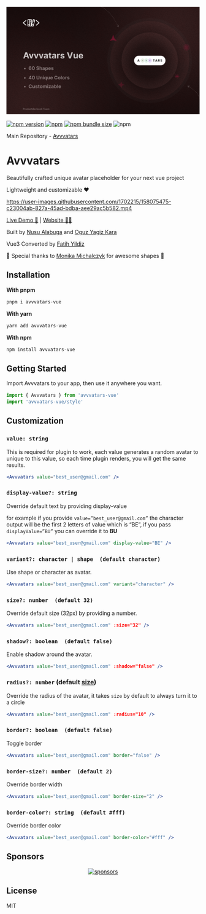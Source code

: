 ![@productdevbook/avvvatars](./.github/assets/Cover.png)

[![npm version](https://badge.fury.io/js/avvvatars-vue.svg)](https://badge.fury.io/js/avvvatars-vue)
[![npm](https://img.shields.io/npm/dt/avvvatars-vue.svg)](https://www.npmjs.com/package/avvvatars-vue)
[![npm bundle size](https://img.shields.io/bundlephobia/minzip/avvvatars-vue.svg)](https://bundlephobia.com/result?p=avvvatars-vue)
![npm](https://img.shields.io/npm/l/avvvatars-vue.svg)

Main Repository - [Avvvatars](https://github.com/nusu/avvvatars)

# Avvvatars

Beautifully crafted unique avatar placeholder for your next vue project

Lightweight and customizable ❤️

https://user-images.githubusercontent.com/1702215/158075475-c23004ab-827a-45ad-bdba-aee29ac5b582.mp4

[Live Demo 🧩](https://avvvatars-demo-nusualabuga.vercel.app/) | [Website 🧘‍♀️](https://avvvatars.com)

Built by [Nusu Alabuga](https://twitter.com/nusualabuga) and [Oguz Yagiz Kara](https://twitter.com/oguzyagizkara)

Vue3 Converted by [Fatih Yildiz](https://twitter.com/0fatihyildiz)

🙏 Special thanks to [Monika Michalczyk](https://www.monikamichalczyk.com/) for awesome shapes 🙏

## Installation

**With pnpm**

```js
pnpm i avvvatars-vue
```

**With yarn**

```js
yarn add avvvatars-vue
```

**With npm**

```js
npm install avvvatars-vue
```

## Getting Started

Import Avvvatars to your app, then use it anywhere you want.

```jsx
import { Avvvatars } from 'avvvatars-vue'
import 'avvvatars-vue/style'
```

## Customization

### `value: string`

This is required for plugin to work, each value generates a random avatar to unique to this value, so each time plugin renders, you will get the same results.

```jsx
<Avvvatars value="best_user@gmail.com" />
```

### `display-value?: string`

Override default text by providing display-value

for example if you provide `value=”best_user@gmail.com”` the character output will be the first 2 letters of value which is “BE”, if you pass `displayValue=”BU”` you can override it to **BU**

```jsx
<Avvvatars value="best_user@gmail.com" display-value="BE" />
```

### `variant?: character | shape  (default character)`

Use shape or character as avatar.

```jsx
<Avvvatars value="best_user@gmail.com" variant="character" />
```

### `size?: number  (default 32)`

Override default size (32px) by providing a number.

```jsx
<Avvvatars value="best_user@gmail.com" :size="32" />
```

### `shadow?: boolean  (default false)`

Enable shadow around the avatar.

```jsx
<Avvvatars value="best_user@gmail.com" :shadow="false" />
```

### `radius?: number` (default [size](https://github.com/nusu/avvvatars#size-number--default-32))

Override the radius of the avatar, it takes `size` by default to always turn it to a circle

```jsx
<Avvvatars value="best_user@gmail.com" :radius="10" />
```

### `border?: boolean  (default false)`

Toggle border

```jsx
<Avvvatars value="best_user@gmail.com" border="false" />
```

### `border-size?: number  (default 2)`

Override border width

```jsx
<Avvvatars value="best_user@gmail.com" border-size="2" />
```

### `border-color?: string  (default #fff)`

Override border color

```jsx
<Avvvatars value="best_user@gmail.com" border-color="#fff" />
```

## Sponsors

<p align="center">
  <a href="https://cdn.jsdelivr.net/gh/oku-ui/static/sponsors/sponsors.svg">
    <img alt="sponsors" src='https://cdn.jsdelivr.net/gh/oku-ui/static/sponsors/sponsors.svg'/>
  </a>
</p>

## License

MIT
